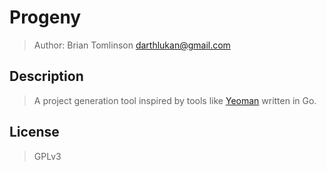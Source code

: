 # Progeny

> Author: Brian Tomlinson <darthlukan@gmail.com>


## Description

> A project generation tool inspired by tools like [Yeoman]() written in Go.


## License
> GPLv3
